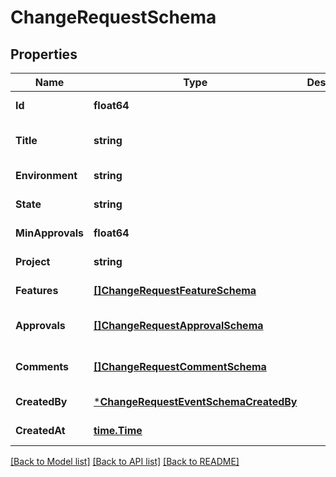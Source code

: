 # ChangeRequestSchema

## Properties
Name | Type | Description | Notes
------------ | ------------- | ------------- | -------------
**Id** | **float64** |  | [default to null]
**Title** | **string** |  | [optional] [default to null]
**Environment** | **string** |  | [default to null]
**State** | **string** |  | [default to null]
**MinApprovals** | **float64** |  | [default to null]
**Project** | **string** |  | [default to null]
**Features** | [**[]ChangeRequestFeatureSchema**](changeRequestFeatureSchema.md) |  | [default to null]
**Approvals** | [**[]ChangeRequestApprovalSchema**](changeRequestApprovalSchema.md) |  | [optional] [default to null]
**Comments** | [**[]ChangeRequestCommentSchema**](changeRequestCommentSchema.md) |  | [optional] [default to null]
**CreatedBy** | [***ChangeRequestEventSchemaCreatedBy**](changeRequestEventSchema_createdBy.md) |  | [default to null]
**CreatedAt** | [**time.Time**](time.Time.md) |  | [default to null]

[[Back to Model list]](../README.md#documentation-for-models) [[Back to API list]](../README.md#documentation-for-api-endpoints) [[Back to README]](../README.md)

